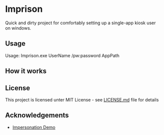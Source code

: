 # Imprison

Quick and dirty project for comfortably setting up a single-app kiosk user on windows.

## Usage

  Usage:
    Imprison.exe UserName /pw:password AppPath

## How it works


## License

This project is licensed unter MIT License - see [LICENSE.md](LICENSE.md) file for details

## Acknowledgements
* [Impersonation Demo](https://www.codeproject.com/Articles/124981/Impersonating-user-accessing-files-and-HKCU)
